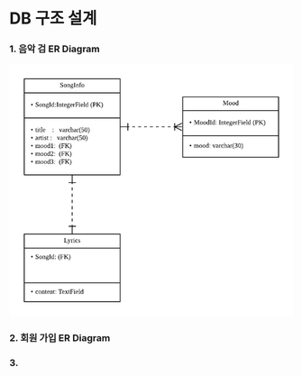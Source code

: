 # DB 구조 설계

### 1. 음악 검 ER Diagram 

![&#xB370;&#xC774;&#xD130;&#xBCA0;&#xC774;&#xC2A4; ER Diagram](../../.gitbook/assets/image.png)

### 2. 회원 가입 ER Diagram

### 3. 

